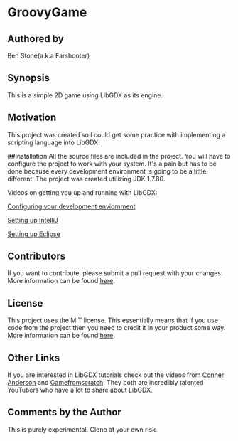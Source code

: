 # GroovyGame
## Authored by
Ben Stone(a.k.a Farshooter)

## Synopsis
This is a simple 2D game using LibGDX as its engine.

## Motivation
This project was created so I could get some practice with implementing a scripting language into LibGDX.

##Installation
All the source files are included in the project. You will have to configure the project to work with your system. It's a pain but has to be done because every development environment is going to be a little different. The project was created utilizing JDK 1.7.80.

Videos on getting you up and running with LibGDX:

[Configuring your development enviornment](https://www.youtube.com/watch?v=Huifd-C2KrI&index=1&list=PLS9MbmO_ssyCZ9Tjfay2tOQoaOVoG59Iy)

[Setting up IntelliJ](https://www.youtube.com/watch?v=CN13SZpApR0&index=2&list=PLS9MbmO_ssyCZ9Tjfay2tOQoaOVoG59Iy)

[Setting up Eclipse](https://www.youtube.com/watch?v=b87Bz8mdlPE&index=3&list=PLS9MbmO_ssyCZ9Tjfay2tOQoaOVoG59Iy)

## Contributors 
If you want to contribute, please submit a pull request with your changes. More information can be found [here](https://help.github.com/articles/using-pull-requests/).

## License
This project uses the MIT license. This essentially means that if you use code from the project then you need to credit it in your product some way. More information can be found [here](http://choosealicense.com/).

## Other Links
If you are interested in LibGDX tutorials check out the videos from [Conner Anderson](https://www.youtube.com/channel/UC9swZBfLu_PWphPsTuREJuw) and [Gamefromscratch](https://www.youtube.com/user/gamefromscratch). They both are incredibly talented YouTubers who have a lot to share about LibGDX. 

## Comments by the Author
This is purely experimental. Clone at your own risk.